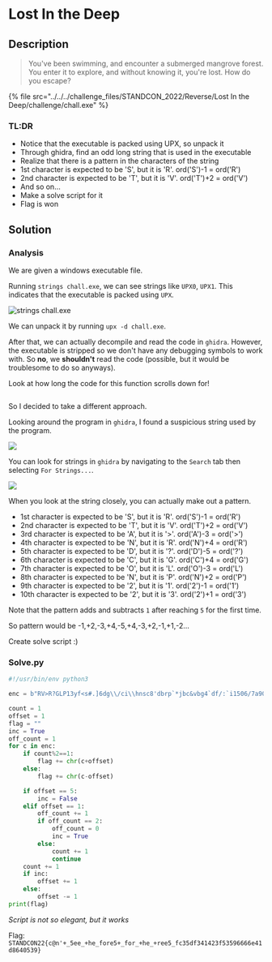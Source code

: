 # Lost In the Deep

## Description

> You've been swimming, and encounter a submerged mangrove forest. You enter it to explore, and without knowing it, you're lost. How do you escape?

{% file src="../../../challenge_files/STANDCON_2022/Reverse/Lost In the Deep/challenge/chall.exe" %}

### TL:DR

* Notice that the executable is packed using UPX, so unpack it
* Through ghidra, find an odd long string that is used in the executable
* Realize that there is a pattern in the characters of the string
* 1st character is expected to be 'S', but it is 'R'. ord('S')-1 = ord('R')
* 2nd character is expected to be 'T', but it is 'V'. ord('T')+2 = ord('V')
* And so on...
* Make a solve script for it
* Flag is won

## Solution

### Analysis

We are given a windows executable file.

Running `strings chall.exe`, we can see strings like `UPX0`, `UPX1`. This indicates that the executable is packed using `UPX`.

![strings chall.exe](https://user-images.githubusercontent.com/83258849/174650032-6c28dd45-daf2-4515-9262-c761be3f8e6f.png)

We can unpack it by running `upx -d chall.exe`.

After that, we can actually decompile and read the code in `ghidra`. However, the executable is stripped so we don't have any debugging symbols to work with. So **no**, we **shouldn't** read the code (possible, but it would be troublesome to do so anyways).

Look at how long the code for this function scrolls down for!

<figure><img src="https://user-images.githubusercontent.com/83258849/174651984-543f4fcf-a13a-45fd-9543-8316e11d5c43.png" alt=""><figcaption></figcaption></figure>

So I decided to take a different approach.

Looking around the program in `ghidra`, I found a suspicious string used by the program.

![](https://user-images.githubusercontent.com/83258849/174650687-55fac7ff-da6a-4250-90ee-edc625a1e758.png)

You can look for strings in `ghidra` by navigating to the `Search` tab then selecting `For Strings...`.

![](https://user-images.githubusercontent.com/83258849/174650797-87ebae18-1e3d-4d23-97e3-5ee8b89c84fa.png)

When you look at the string closely, you can actually make out a pattern.

* 1st character is expected to be 'S', but it is 'R'. ord('S')-1 = ord('R')
* 2nd character is expected to be 'T', but it is 'V'. ord('T')+2 = ord('V')
* 3rd character is expected to be 'A', but it is '>'. ord('A')-3 = ord('>')
* 4th character is expected to be 'N', but it is 'R'. ord('N')+4 = ord('R')
* 5th character is expected to be 'D', but it is '?'. ord('D')-5 = ord('?')
* 6th character is expected to be 'C', but it is 'G'. ord('C')+4 = ord('G')
* 7th character is expected to be 'O', but it is 'L'. ord('O')-3 = ord('L')
* 8th character is expected to be 'N', but it is 'P'. ord('N')+2 = ord('P')
* 9th character is expected to be '2', but it is '1'. ord('2')-1 = ord('1')
* 10th character is expected to be '2', but it is '3'. ord('2')+1 = ord('3')

Note that the pattern adds and subtracts `1` after reaching `5` for the first time.

So pattern would be -1,+2,-3,+4,-5,+4,-3,+2,-1,+1,-2...

Create solve script :)

### Solve.py

```python
#!/usr/bin/env python3

enc = b"RV>R?GLP13yf<s#.]6dg\\/ci\\hnsc8'dbrp`*jbc&vbg4`df/:`i1506/7a90787492j04b956-9.=z"

count = 1
offset = 1
flag = ""
inc = True
off_count = 1
for c in enc:
	if count%2==1:
		flag += chr(c+offset)
	else:
		flag += chr(c-offset)

	if offset == 5:
		inc = False
	elif offset == 1:
		off_count += 1
		if off_count == 2:
			off_count = 0
			inc = True
		else:
			count += 1
			continue
	count += 1
	if inc:
		offset += 1
	else:
		offset -= 1
print(flag)	
```

_Script is not so elegant, but it works_

Flag: `STANDCON22{c@n'+_5ee_+he_fore5+_for_+he_+ree5_fc35df341423f53596666e41d8640539}`
